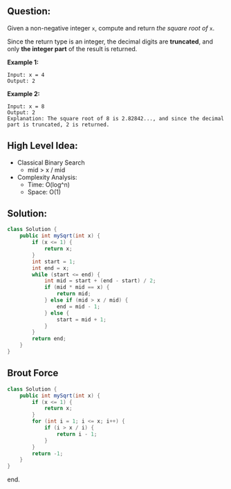 ## Question:

Given a non-negative integer `x`, compute and return *the square root of* `x`.

Since the return type is an integer, the decimal digits are **truncated**, and only **the integer part** of the result is returned.

**Example 1:**

```
Input: x = 4
Output: 2
```

**Example 2:**

```
Input: x = 8
Output: 2
Explanation: The square root of 8 is 2.82842..., and since the decimal part is truncated, 2 is returned.
```

## High Level Idea:

- Classical Binary Search
  - mid > x / mid
- Complexity Analysis:
  - Time: O(log^n)
  - Space: O(1)

## **Solution:**

```java
class Solution {
    public int mySqrt(int x) {
        if (x <= 1) {
            return x;
        }
        int start = 1;
        int end = x;
        while (start <= end) {
            int mid = start + (end - start) / 2;
            if (mid * mid == x) {
                return mid;
            } else if (mid > x / mid) {
                end = mid - 1;
            } else {
                start = mid + 1;
            }
        }
        return end;
    }
}
```

## Brout Force

```java
class Solution {
    public int mySqrt(int x) {
        if (x <= 1) {
            return x;
        }
        for (int i = 1; i <= x; i++) {
            if (i > x / i) {
                return i - 1;
            }
        }
        return -1;
    }
}
```



end.